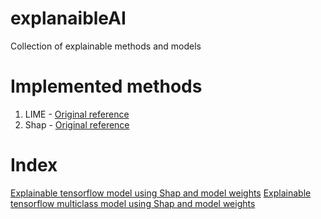 # explanaibleAI

Collection of explainable methods and models


# Implemented methods

1. LIME - [Original reference](https://arxiv.org/abs/1602.04938)
2. Shap - [Original reference](https://arxiv.org/abs/1705.07874)

# Index

[Explainable tensorflow model using Shap and model weights](https://github.com/SalvatoreRa/explanaibleAI/blob/main/tabular_methods/Explainable_tensorflow_model_using_Shap_and_model_weights.ipynb)
[Explainable tensorflow multiclass model using Shap and model weights](https://github.com/SalvatoreRa/explanaibleAI/blob/main/tabular_methods/Explainable_tensorflow_multiclass_model_using_Shap_and_model_weights.ipynb)
